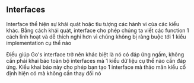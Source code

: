 ## Interfaces
Interface thể hiện sự khái quát hoặc tìu tượng các hành vi của các kiểu khác. Bằng cách khái quát, interface cho phép chúng ta viết các function 1 cách linh hoạt và dễ thích nghi hơn vì chúng không bị ràng buộc tới 1 kiểu implementation cụ thể nào

Điều giúp Go's interface trở nên khác biệt là nó có đáp ứng ngầm, không cần phải khai báo toàn bộ interfaces mà 1 kiểu dữ liệu cụ thể nào cần đáp ứng. Kiểu khai báo này cho phép bạn tạo 1 interface mà thảo mãn kiểu cố định hiện có mà không cần thay đổi nó